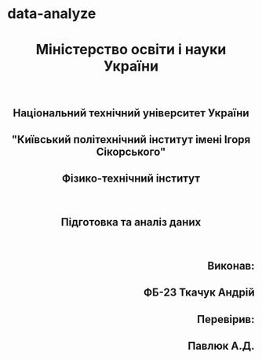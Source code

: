 # data-analyze
<h1 align=center>Міністерство освіти і науки України</h1>
<br>
<h2 align=center> Національний технічний університет України</h2>
<h2 align=center>"Київський політехнічний інститут імені Ігоря Сікорського"</h2>
<h2 align=center> Фізико-технічний інститут</h2>
<br>
<h2 align=center>Підготовка та аналіз даних</h2>
<br>
<h2 align=right>Виконав:</h2>
<h2 align=right>ФБ-23 Ткачук Андрій</h2>
<h2 align=right>Перевірив:</h2>
<h2 align=right>Павлюк А.Д.</h2>
